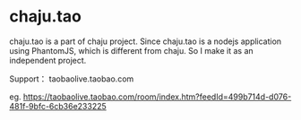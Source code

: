 # chaju.tao

chaju.tao is a part of chaju project.
Since chaju.tao is a nodejs application using PhantomJS, which is different from chaju.
So I make it as an independent project.

Support：
taobaolive.taobao.com

eg. https://taobaolive.taobao.com/room/index.htm?feedId=499b714d-d076-481f-9bfc-6cb36e233225
